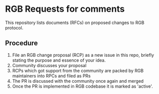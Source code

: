 # RGB Requests for comments

This repository lists documents (RFCs) on proposed changes to RGB protocol.

## Procedure

1. File an RGB change proposal (RCP) as a new issue in this repo, briefly stating the purpose and essence of your idea.
2. Community discusses your proposal
3. RCPs which got support from the community are packed by RGB maintainers into RPCs and filed as PRs
4. The PR is discussed with the community once again and merged
5. Once the PR is implemented in RGB codebase it is marked as 'active'.
